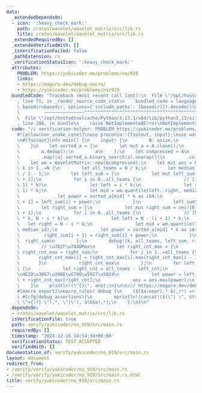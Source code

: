 ```yaml
---
data:
  _extendedDependsOn:
  - icon: ':heavy_check_mark:'
    path: crates/wavelet/wavelet_matrix/src/lib.rs
    title: crates/wavelet/wavelet_matrix/src/lib.rs
  _extendedRequiredBy: []
  _extendedVerifiedWith: []
  _isVerificationFailed: false
  _pathExtension: rs
  _verificationStatusIcon: ':heavy_check_mark:'
  attributes:
    PROBLEM: https://yukicoder.me/problems/no/919
    links:
    - https://maguro.dev/debug-macro/
    - https://yukicoder.me/problems/no/919
  bundledCode: "Traceback (most recent call last):\n  File \"/opt/hostedtoolcache/Python/3.13.1/x64/lib/python3.13/site-packages/onlinejudge_verify/documentation/build.py\"\
    , line 71, in _render_source_code_stat\n    bundled_code = language.bundle(stat.path,\
    \ basedir=basedir, options={'include_paths': [basedir]}).decode()\n          \
    \         ~~~~~~~~~~~~~~~^^^^^^^^^^^^^^^^^^^^^^^^^^^^^^^^^^^^^^^^^^^^^^^^^^^^^^^^^^^^^^^^^^\n\
    \  File \"/opt/hostedtoolcache/Python/3.13.1/x64/lib/python3.13/site-packages/onlinejudge_verify/languages/rust.py\"\
    , line 288, in bundle\n    raise NotImplementedError\nNotImplementedError\n"
  code: "// verification-helper: PROBLEM https://yukicoder.me/problems/no/919\n\n\
    #![allow(non_snake_case)]\nuse proconio::{fastout, input};\nuse wavelet_matrix::WaveletMatrix;\n\
    \n#[fastout]\nfn main() {\n    input! {\n        N: usize,\n        A: [i64; N],\n\
    \    }\n    let sorted_a = {\n        let mut a = A.clone();\n        a.sort_unstable();\n\
    \        a.dedup();\n        a\n    };\n    let compressed = A\n        .iter()\n\
    \        .map(|a| sorted_a.binary_search(a).unwrap())\n        .collect::<Vec<_>>();\n\
    \    let wm = WaveletMatrix::new(&compressed);\n    let mut ans = 0;\n    for\
    \ k in 1..=N {\n        let all_teams = N / k;\n        let median_id = (k + 1)\
    \ / 2 - 1;\n        let left_sum = {\n            let mut left_sum = vec![0; all_teams\
    \ + 1];\n            for i in 0..all_teams {\n                // [i * k, (i +\
    \ 1) * k)\n                let left = i * k;\n                let right = (i +\
    \ 1) * k;\n                let mid = wm.quantile(left..right, median_id);\n  \
    \              let power = sorted_a[mid] * k as i64;\n                left_sum[i\
    \ + 1] = left_sum[i] + power;\n            }\n            left_sum\n        };\n\
    \        let right_sum = {\n            let mut right_sum = vec![0; all_teams\
    \ + 1];\n            for i in 0..all_teams {\n                // [N - (i + 1)\
    \ * k, N - i * k)\n                let left = N - (i + 1) * k;\n             \
    \   let right = N - i * k;\n                let mid = wm.quantile(left..right,\
    \ median_id);\n                let power = sorted_a[mid] * k as i64;\n       \
    \         right_sum[i + 1] = right_sum[i] + power;\n            }\n          \
    \  right_sum\n        };\n        debug!(k, all_teams, left_sum, right_sum);\n\
    \        // \u7D2F\u7A4DMax\n        let right_cnt_max = {\n            let mut\
    \ right_cnt_max = right_sum;\n            for i in 1..=all_teams {\n         \
    \       right_cnt_max[i] = right_cnt_max[i].max(right_cnt_max[i - 1]);\n     \
    \       }\n            right_cnt_max\n        };\n        for left_cnt in 0..=all_teams\
    \ {\n            let right_cnt = all_teams - left_cnt;\n            // [0, right_cnt]\u306E\
    \u4E2D\u3067\u306E\u6700\u5927\u5024\n            let power = left_sum[left_cnt]\
    \ + right_cnt_max[right_cnt];\n            ans = ans.max(power);\n        }\n\
    \    }\n    println!(\"{}\", ans);\n}\n\n/// https://maguro.dev/debug-macro/\n\
    #[macro_export]\nmacro_rules! debug {\n    ($($a:expr),* $(,)*) => {\n       \
    \ #[cfg(debug_assertions)]\n        eprintln!(concat!($(\"| \", stringify!($a),\
    \ \"={:?} \"),*, \"|\"), $(&$a),*);\n    };\n}\n"
  dependsOn:
  - crates/wavelet/wavelet_matrix/src/lib.rs
  isVerificationFile: true
  path: verify/yukicoder/no_919/src/main.rs
  requiredBy: []
  timestamp: '2024-12-16 14:54:34+09:00'
  verificationStatus: TEST_ACCEPTED
  verifiedWith: []
documentation_of: verify/yukicoder/no_919/src/main.rs
layout: document
redirect_from:
- /verify/verify/yukicoder/no_919/src/main.rs
- /verify/verify/yukicoder/no_919/src/main.rs.html
title: verify/yukicoder/no_919/src/main.rs
---
```

